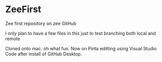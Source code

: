 # ZeeFirst
Zee first repository on zee GitHub

I only plan to have a few files in this just to test branching both local and remote

Cloned onto mac. oh what fun.  Now on Pinta editting using Visual Studio Code after install of GitHub Desktop.

